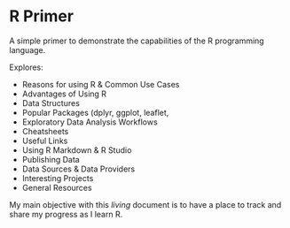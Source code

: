 # R Primer

A simple primer to demonstrate the capabilities of the R programming language.

Explores:
  * Reasons for using R & Common Use Cases
  * Advantages of Using R
  * Data Structures
  * Popular Packages (dplyr, ggplot, leaflet,
  * Exploratory Data Analysis Workflows
  * Cheatsheets
  * Useful Links
  * Using R Markdown & R Studio
  * Publishing Data
  * Data Sources & Data Providers
  * Interesting Projects
  * General Resources

 My main objective with this *living* document is to have a place to track and share my progress as I learn R.

